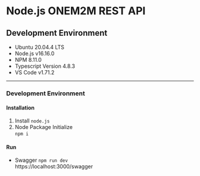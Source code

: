 # Node.js ONEM2M REST API


## Development Environment

* Ubuntu 20.04.4 LTS
* Node.js v16.16.0
* NPM 8.11.0
* Typescript Version 4.8.3
* VS Code v1.71.2

*****

### Development Environment

#### Installation

1. Install `node.js`
2. Node Package Initialize    
   `npm i`

#### Run

* Swagger
`npm run dev`  
https://localhost:3000/swagger